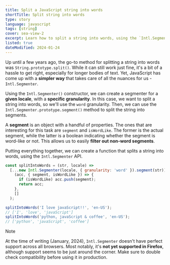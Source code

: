 ```yaml
---
title: Split a JavaScript string into words
shortTitle: Split string into words
type: story
language: javascript
tags: [string]
cover: sea-view-2
excerpt: Learn how to split a string into words, using the `Intl.Segmenter` API.
listed: true
dateModified: 2024-01-24
---
```


Up until a few years ago, the go-to method for splitting a string into words was `String.prototype.split()`. While it can still work just fine, it's a bit of a hassle to get right, especially for longer bodies of text. Yet, JavaScript has come up with a **simpler way** that takes care of all the nuances for us - `Intl.Segmenter`.

Using the `Intl.Segmenter()` constructor, we can create a segmenter for a **given locale**, with a **specific granularity**. In this case, we want to split a string into words, so we'll use the `word` granularity. Then, we can use the `Intl.Segmenter.prototype.segment()` method to split the string into segments.

A **segment** is an object with a handful of properties. The ones that are interesting for this task are `segment` and `isWordLike`. The former is the actual segment, while the latter is a boolean indicating whether the segment is word-like or not. This allows us to easily **filter out non-word segments**.

Putting everything together, we can create a function that splits a string into words, using the `Intl.Segmenter` API.

```js
const splitIntoWords = (str, locale) =>
  [...new Intl.Segmenter(locale, { granularity: 'word' }).segment(str)].reduce(
    (acc, { segment, isWordLike }) => {
      if (isWordLike) acc.push(segment);
      return acc;
    },
    []
  );

splitIntoWords('I love javaScript!!', 'en-US');
// ['I', 'love', 'javaScript']
splitIntoWords('python, javaScript & coffee', 'en-US');
// ['python', 'javaScript', 'coffee']
```

> [!NOTE]
>
> At the time of writing (January, 2024), `Intl.Segmenter` doesn't have perfect support across all browsers. Most notably, it's **not yet supported in Firefox**, although support seems to be just around the corner. Make sure to double check compatibility before using it in production.
